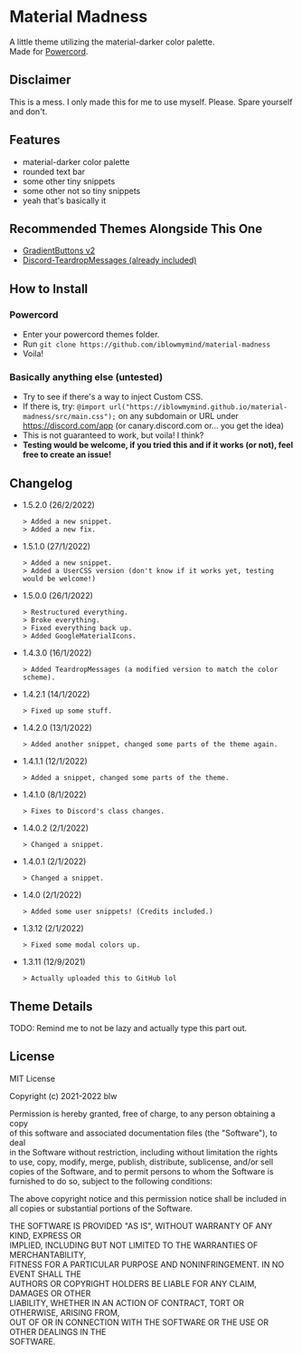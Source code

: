 # Material Madness

A little theme utilizing the material-darker color palette.  
Made for [Powercord](https://powercord.dev).

## Disclaimer

This is a mess. I only made this for me to use myself. Please. Spare yourself and don't.

## Features

- material-darker color palette
- rounded text bar
- some other tiny snippets
- some other not so tiny snippets
- yeah that's basically it

## Recommended Themes Alongside This One

- [GradientButtons v2](https://github.com/Discord-Theme-Addons/gradientbuttons-v2)
- [Discord-TeardropMessages (already included)](https://github.com/Freeplayg/Discord-TeardropMessages)

## How to Install

### Powercord

- Enter your powercord themes folder.
- Run `git clone https://github.com/iblowmymind/material-madness`
- Voila!

### Basically anything else (untested)

- Try to see if there's a way to inject Custom CSS.
- If there is, try: `@import url("https://iblowmymind.github.io/material-madness/src/main.css");` on any subdomain or URL under https://discord.com/app (or canary.discord.com or... you get the idea)
- This is not guaranteed to work, but voila! I think?
- **Testing would be welcome, if you tried this and if it works (or not), feel free to create an issue!**

## Changelog

- 1.5.2.0 (26/2/2022)
  ```text
  > Added a new snippet.
  > Added a new fix.
  ```

- 1.5.1.0 (27/1/2022)

  ```text
  > Added a new snippet.
  > Added a UserCSS version (don't know if it works yet, testing would be welcome!)
  ```

- 1.5.0.0 (26/1/2022)

  ```text
  > Restructured everything.
  > Broke everything.
  > Fixed everything back up.
  > Added GoogleMaterialIcons.
  ```

- 1.4.3.0 (16/1/2022)
  
  ```text
  > Added TeardropMessages (a modified version to match the color scheme).
  ```

- 1.4.2.1 (14/1/2022)

  ```text
  > Fixed up some stuff.
  ```

- 1.4.2.0 (13/1/2022)
  
  ```text
  > Added another snippet, changed some parts of the theme again.
  ```

- 1.4.1.1 (12/1/2022)
  
  ```text
  > Added a snippet, changed some parts of the theme.
  ```

- 1.4.1.0 (8/1/2022)
  
  ```text
  > Fixes to Discord's class changes.
  ```

- 1.4.0.2 (2/1/2022)
  
  ```text
  > Changed a snippet.
  ```

- 1.4.0.1 (2/1/2022)
  
  ```text
  > Changed a snippet.
  ```

- 1.4.0 (2/1/2022)
  
  ```text
  > Added some user snippets! (Credits included.)
  ```

- 1.3.12 (2/1/2022)
  
  ```text
  > Fixed some modal colors up.
  ```

- 1.3.11 (12/9/2021)
  
  ```text
  > Actually uploaded this to GitHub lol
  ```

## Theme Details

TODO: Remind me to not be lazy and actually type this part out.

## License

MIT License  
  
Copyright (c) 2021-2022 blw  
  
Permission is hereby granted, free of charge, to any person obtaining a copy  
of this software and associated documentation files (the "Software"), to deal  
in the Software without restriction, including without limitation the rights  
to use, copy, modify, merge, publish, distribute, sublicense, and/or sell  
copies of the Software, and to permit persons to whom the Software is  
furnished to do so, subject to the following conditions:  
  
The above copyright notice and this permission notice shall be included in all
copies or substantial portions of the Software.  
  
THE SOFTWARE IS PROVIDED "AS IS", WITHOUT WARRANTY OF ANY KIND, EXPRESS OR  
IMPLIED, INCLUDING BUT NOT LIMITED TO THE WARRANTIES OF MERCHANTABILITY,  
FITNESS FOR A PARTICULAR PURPOSE AND NONINFRINGEMENT. IN NO EVENT SHALL THE  
AUTHORS OR COPYRIGHT HOLDERS BE LIABLE FOR ANY CLAIM, DAMAGES OR OTHER  
LIABILITY, WHETHER IN AN ACTION OF CONTRACT, TORT OR OTHERWISE, ARISING FROM,  
OUT OF OR IN CONNECTION WITH THE SOFTWARE OR THE USE OR OTHER DEALINGS IN THE  
SOFTWARE.  